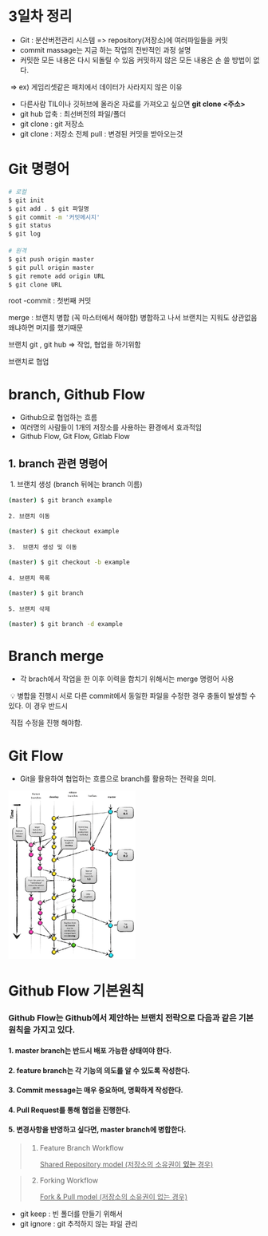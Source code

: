 # 3일차 정리

- Git : 분산버전관리 시스템 => repository(저장소)에 여러파일들을 커밋
- commit massage는 지금 하는 작업의 전반적인 과정 설명
- 커밋한 모든 내용은 다시 되돌릴 수 있음 커밋하지 않은 모든 내용은 손 쓸 방법이 없다. 

​        => ex) 게임리셋같은 패치에서 데이터가 사라지지 않은 이유

- 다른사람 TIL이나 깃허브에 올라온 자료를 가져오고 싶으면 **git clone <주소>**
- git hub 압축 : 최선버전의 파일/폴더
- git clone : git 저장소
- git clone : 저장소 전체  pull : 변경된 커밋을 받아오는것

# Git 명령어

```bash
# 로컬
$ git init
$ git add . $ git 파일명
$ git commit -m '커밋메시지'
$ git status
$ git log

# 원격
$ git push origin master
$ git pull origin master
$ git remote add origin URL
$ git clone URL
```



root -commit : 첫번째 커밋

merge : 브랜치 병합 (꼭 마스터에서 해야함) 병합하고 나서 브랜치는 지워도 상관없음 왜냐하면 머지를 했기때문



브랜치 git , git hub => 작업, 협업을 하기위함

브랜치로 협업

# branch, Github Flow

- Github으로 협업하는 흐름
- 여러명의 사람들이 1개의 저장소를 사용하는 환경에서 효과적임
- Github Flow, Git Flow, Gitlab Flow

## 1. branch 관련 명령어

​	1. 브랜치 생성 (branch 뒤에는 branch 이름)

```bash
(master) $ git branch example
```

	2. 브랜치 이동

```bash
(master) $ git checkout example
```

	3.  브랜치 생성 및 이동

```bash
(master) $ git checkout -b example
```

	4. 브랜치 목록

```bash
(master) $ git branch
```

	5. 브랜치 삭제

```bash
(master) $ git branch -d example
```



# Branch merge

- 각 brach에서 작업을 한 이후 이력을 합치기 위해서는 merge 명령어 사용

​	💡 병합을 진행시 서로 다른 commit에서 동일한 파일을 수정한 경우 충돌이 발생할 수 있다. 이 경우 반드시 

​         직접 수정을 진행 해야함.



# Git Flow

- Git을 활용하여 협업하는 흐름으로 branch를 활용하는 전략을 의미.

<img src="branch.assets/git-flow_overall_graph-16572170801432.png" alt="git-flow_overall_graph" style="zoom:33%;" />



# Github Flow 기본원칙



### Github Flow는 Github에서 제안하는 브랜치 전략으로 다음과 같은 기본 원칙을 가지고 있다.



#### 1.  master branch는 반드시 배포 가능한 상태여야 한다.

#### 2. feature branch는 각 기능의 의도를 알 수 있도록 작성한다.

#### 3. Commit message는 매우 중요하며, 명확하게 작성한다.

#### 4. Pull Request를 통해 협업을 진행한다.

#### 5. 변경사항을 반영하고 싶다면, master branch에 병합한다.



> 1) Feature Branch Workflow 
>
>    <u>Shared Repository model (저장소의 소유권이 **있는** 경우)</u>



> 2. Forking Workflow
>
>    <u>Fork & Pull model (저장소의 소유권이 없는 경우)</u>





- git keep : 빈 폴더를 만들기 위해서
- git ignore : git 추적하지 않는 파일 관리
